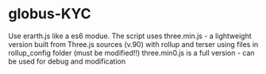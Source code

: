 # globus-KYC
Use erarth.js like a es6 modue.
The script uses three.min.js - а lightweight version built from Three.js sources (v.90) with rollup and terser using files in rollup_config folder (must be modified!!)
three.min0.js is a full version - can be used for debug and modification
